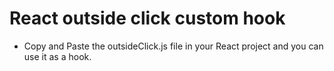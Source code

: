 # React outside click custom hook

- Copy and Paste the outsideClick.js file in your React project and you can use it as a hook.
